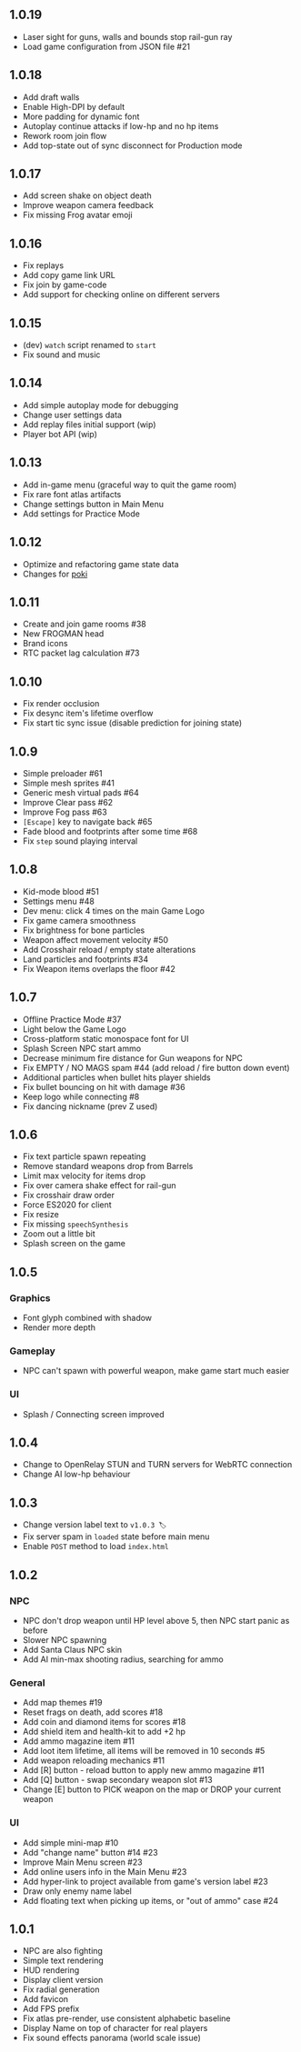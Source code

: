 ## 1.0.19

- Laser sight for guns, walls and bounds stop rail-gun ray
- Load game configuration from JSON file #21

## 1.0.18

- Add draft walls
- Enable High-DPI by default
- More padding for dynamic font
- Autoplay continue attacks if low-hp and no hp items
- Rework room join flow
- Add top-state out of sync disconnect for Production mode

## 1.0.17

- Add screen shake on object death
- Improve weapon camera feedback
- Fix missing Frog avatar emoji

## 1.0.16

- Fix replays
- Add copy game link URL
- Fix join by game-code
- Add support for checking online on different servers

## 1.0.15

- (dev) `watch` script renamed to `start`
- Fix sound and music

## 1.0.14

- Add simple autoplay mode for debugging
- Change user settings data
- Add replay files initial support (wip)
- Player bot API (wip)

## 1.0.13

- Add in-game menu (graceful way to quit the game room)
- Fix rare font atlas artifacts
- Change settings button in Main Menu
- Add settings for Practice Mode 

## 1.0.12

- Optimize and refactoring game state data
- Changes for [poki](https://poki.com/)

## 1.0.11

- Create and join game rooms #38
- New FROGMAN head
- Brand icons
- RTC packet lag calculation #73

## 1.0.10

- Fix render occlusion
- Fix desync item's lifetime overflow
- Fix start tic sync issue (disable prediction for joining state)

## 1.0.9

- Simple preloader #61
- Simple mesh sprites #41
- Generic mesh virtual pads #64
- Improve Clear pass #62
- Improve Fog pass #63
- `[Escape]` key to navigate back #65
- Fade blood and footprints after some time #68
- Fix `step` sound playing interval

## 1.0.8

- Kid-mode blood #51
- Settings menu #48
- Dev menu: click 4 times on the main Game Logo
- Fix game camera smoothness
- Fix brightness for bone particles
- Weapon affect movement velocity #50
- Add Crosshair reload / empty state alterations
- Land particles and footprints #34
- Fix Weapon items overlaps the floor #42

## 1.0.7

- Offline Practice Mode #37
- Light below the Game Logo
- Cross-platform static monospace font for UI
- Splash Screen NPC start ammo
- Decrease minimum fire distance for Gun weapons for NPC
- Fix EMPTY / NO MAGS spam #44 (add reload / fire button down event) 
- Additional particles when bullet hits player shields
- Fix bullet bouncing on hit with damage #36 
- Keep logo while connecting #8
- Fix dancing nickname (prev Z used)

## 1.0.6

- Fix text particle spawn repeating
- Remove standard weapons drop from Barrels
- Limit max velocity for items drop
- Fix over camera shake effect for rail-gun
- Fix crosshair draw order
- Force ES2020 for client
- Fix resize
- Fix missing `speechSynthesis`
- Zoom out a little bit
- Splash screen on the game

## 1.0.5

### Graphics

- Font glyph combined with shadow
- Render more depth

### Gameplay

- NPC can't spawn with powerful weapon, make game start much easier

### UI

- Splash / Connecting screen improved 

## 1.0.4

- Change to OpenRelay STUN and TURN servers for WebRTC connection
- Change AI low-hp behaviour

## 1.0.3

- Change version label text to `v1.0.3 🏷`
- Fix server spam in `loaded` state before main menu
- Enable `POST` method to load `index.html`

## 1.0.2

### NPC
- NPC don't drop weapon until HP level above 5, then NPC start panic as before
- Slower NPC spawning
- Add Santa Claus NPC skin
- Add AI min-max shooting radius, searching for ammo

### General

- Add map themes #19
- Reset frags on death, add scores #18
- Add coin and diamond items for scores #18
- Add shield item and health-kit to add +2 hp
- Add ammo magazine item #11
- Add loot item lifetime, all items will be removed in 10 seconds #5
- Add weapon reloading mechanics #11
- Add [R] button - reload button to apply new ammo magazine #11
- Add [Q] button - swap secondary weapon slot #13
- Change [E] button to PICK weapon on the map or DROP your current weapon

### UI
- Add simple mini-map #10
- Add "change name" button #14 #23
- Improve Main Menu screen #23
- Add online users info in the Main Menu #23
- Add hyper-link to project available from game's version label #23
- Draw only enemy name label
- Add floating text when picking up items, or "out of ammo" case #24

## 1.0.1
- NPC are also fighting
- Simple text rendering
- HUD rendering
- Display client version
- Fix radial generation
- Add favicon
- Add FPS prefix
- Fix atlas pre-render, use consistent alphabetic baseline
- Display Name on top of character for real players
- Fix sound effects panorama (world scale issue)
